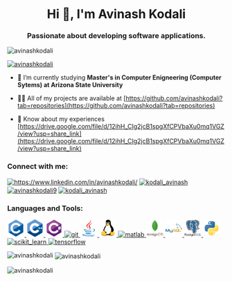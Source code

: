 <h1 align="center">Hi 👋, I'm Avinash Kodali</h1>
<h3 align="center">Passionate about developing software applications.</h3>

<p align="left"> <img src="https://komarev.com/ghpvc/?username=avinashkodali&label=Profile%20views&color=0e75b6&style=flat" alt="avinashkodali" /> </p>

<p align="left"> <a href="https://github.com/ryo-ma/github-profile-trophy"><img src="https://github-profile-trophy.vercel.app/?username=avinashkodali" alt="avinashkodali" /></a> </p>

- 🔭 I’m currently studying **Master's in Computer Enigneering (Computer Sytems) at Arizona State University**

- 👨‍💻 All of my projects are available at [https://github.com/avinashkodali?tab=repositories](https://github.com/avinashkodali?tab=repositories)

- 📄 Know about my experiences [https://drive.google.com/file/d/12ihH_CIg2jcB1spgXfCPVbaXu0mq1VGZ/view?usp=share_link](https://drive.google.com/file/d/12ihH_CIg2jcB1spgXfCPVbaXu0mq1VGZ/view?usp=share_link)

<h3 align="left">Connect with me:</h3>
<p align="left">
<a href="https://linkedin.com/in/https://www.linkedin.com/in/avinashkodali/" target="blank"><img align="center" src="https://raw.githubusercontent.com/rahuldkjain/github-profile-readme-generator/master/src/images/icons/Social/linked-in-alt.svg" alt="https://www.linkedin.com/in/avinashkodali/" height="30" width="40" /></a>
<a href="https://www.codechef.com/users/kodali_avinash" target="blank"><img align="center" src="https://cdn.jsdelivr.net/npm/simple-icons@3.1.0/icons/codechef.svg" alt="kodali_avinash" height="30" width="40" /></a>
<a href="https://www.hackerrank.com/avinashkodali9" target="blank"><img align="center" src="https://raw.githubusercontent.com/rahuldkjain/github-profile-readme-generator/master/src/images/icons/Social/hackerrank.svg" alt="avinashkodali9" height="30" width="40" /></a>
<a href="https://codeforces.com/profile/kodali_avinash" target="blank"><img align="center" src="https://raw.githubusercontent.com/rahuldkjain/github-profile-readme-generator/master/src/images/icons/Social/codeforces.svg" alt="kodali_avinash" height="30" width="40" /></a>
</p>

<h3 align="left">Languages and Tools:</h3>
<p align="left"> <a href="https://www.cprogramming.com/" target="_blank" rel="noreferrer"> <img src="https://raw.githubusercontent.com/devicons/devicon/master/icons/c/c-original.svg" alt="c" width="40" height="40"/> </a> <a href="https://www.w3schools.com/cpp/" target="_blank" rel="noreferrer"> <img src="https://raw.githubusercontent.com/devicons/devicon/master/icons/cplusplus/cplusplus-original.svg" alt="cplusplus" width="40" height="40"/> </a> <a href="https://www.w3schools.com/cs/" target="_blank" rel="noreferrer"> <img src="https://raw.githubusercontent.com/devicons/devicon/master/icons/csharp/csharp-original.svg" alt="csharp" width="40" height="40"/> </a> <a href="https://git-scm.com/" target="_blank" rel="noreferrer"> <img src="https://www.vectorlogo.zone/logos/git-scm/git-scm-icon.svg" alt="git" width="40" height="40"/> </a> <a href="https://www.java.com" target="_blank" rel="noreferrer"> <img src="https://raw.githubusercontent.com/devicons/devicon/master/icons/java/java-original.svg" alt="java" width="40" height="40"/> </a> <a href="https://www.linux.org/" target="_blank" rel="noreferrer"> <img src="https://raw.githubusercontent.com/devicons/devicon/master/icons/linux/linux-original.svg" alt="linux" width="40" height="40"/> </a> <a href="https://www.mathworks.com/" target="_blank" rel="noreferrer"> <img src="https://upload.wikimedia.org/wikipedia/commons/2/21/Matlab_Logo.png" alt="matlab" width="40" height="40"/> </a> <a href="https://www.mongodb.com/" target="_blank" rel="noreferrer"> <img src="https://raw.githubusercontent.com/devicons/devicon/master/icons/mongodb/mongodb-original-wordmark.svg" alt="mongodb" width="40" height="40"/> </a> <a href="https://www.mysql.com/" target="_blank" rel="noreferrer"> <img src="https://raw.githubusercontent.com/devicons/devicon/master/icons/mysql/mysql-original-wordmark.svg" alt="mysql" width="40" height="40"/> </a> <a href="https://www.postgresql.org" target="_blank" rel="noreferrer"> <img src="https://raw.githubusercontent.com/devicons/devicon/master/icons/postgresql/postgresql-original-wordmark.svg" alt="postgresql" width="40" height="40"/> </a> <a href="https://www.python.org" target="_blank" rel="noreferrer"> <img src="https://raw.githubusercontent.com/devicons/devicon/master/icons/python/python-original.svg" alt="python" width="40" height="40"/> </a> <a href="https://scikit-learn.org/" target="_blank" rel="noreferrer"> <img src="https://upload.wikimedia.org/wikipedia/commons/0/05/Scikit_learn_logo_small.svg" alt="scikit_learn" width="40" height="40"/> </a> <a href="https://www.tensorflow.org" target="_blank" rel="noreferrer"> <img src="https://www.vectorlogo.zone/logos/tensorflow/tensorflow-icon.svg" alt="tensorflow" width="40" height="40"/> </a> </p>

<p><img align="left" src="https://github-readme-stats.vercel.app/api/top-langs?username=avinashkodali&show_icons=true&locale=en&layout=compact" alt="avinashkodali" /></p>

<p>&nbsp;<img align="center" src="https://github-readme-stats.vercel.app/api?username=avinashkodali&show_icons=true&locale=en" alt="avinashkodali" /></p>

<p><img align="center" src="https://github-readme-streak-stats.herokuapp.com/?user=avinashkodali&" alt="avinashkodali" /></p>

